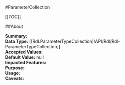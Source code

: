 #ParameterCollection

[[_TOC_]]

##About

**Summary:**   
**Data Type:** [[Rdl.ParameterTypeCollection|/API/Rdl/Rdl-ParameterTypeCollection]]  
**Accepted Values:**   
**Default Value:** null  
**Impacted Features:**   
**Purpose:**   
**Usage:**   
**Caveats:**   

